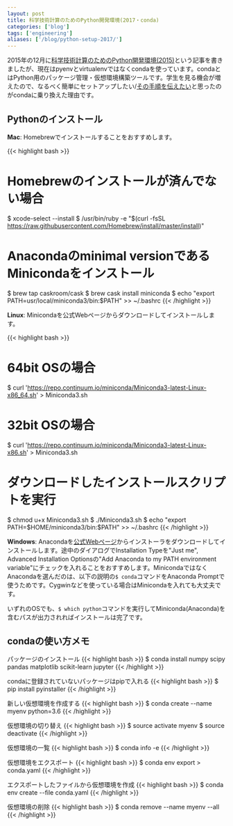 ```yaml
---
layout: post
title: 科学技術計算のためのPython開発環境(2017・conda)
categories: ['blog']
tags: ['engineering']
aliases: ['/blog/python-setup-2017/']
---
```


2015年の12月に[科学技術計算のためのPython開発環境(2015)](/jp/posts/pyenv-virtualenv/)という記事を書きましたが、現在はpyenvとvirtualenvではなくcondaを使っています。condaとはPython用のパッケージ管理・仮想環境構築ツールです。学生を見る機会が増えたので、なるべく簡単にセットアップしたい/[その手順を伝えたい](https://github.com/shoya140/data-science-intro/blob/master/code/ipynb/getting-started.ipynb)と思ったのがcondaに乗り換えた理由です。

## Pythonのインストール

**Mac**: Homebrewでインストールすることをおすすめします。

{{< highlight bash >}}
# Homebrewのインストールが済んでない場合
$ xcode-select --install
$ /usr/bin/ruby -e "$(curl -fsSL https://raw.githubusercontent.com/Homebrew/install/master/install)"

# Anacondaのminimal versionであるMinicondaをインストール
$ brew tap caskroom/cask
$ brew cask install miniconda
$ echo "export PATH=usr/local/miniconda3/bin:\$PATH" >> ~/.bashrc
{{< /highlight >}}

**Linux**: Minicondaを公式Webページからダウンロードしてインストールします。

{{< highlight bash >}}
# 64bit OSの場合
$ curl 'https://repo.continuum.io/miniconda/Miniconda3-latest-Linux-x86_64.sh' > Miniconda3.sh

# 32bit OSの場合
$ curl 'https://repo.continuum.io/miniconda/Miniconda3-latest-Linux-x86.sh' > Miniconda3.sh

# ダウンロードしたインストールスクリプトを実行
$ chmod u+x Miniconda3.sh
$ ./Miniconda3.sh
$ echo "export PATH=\$HOME/miniconda3/bin:\$PATH" >> ~/.bashrc
{{< /highlight >}}

**Windows**: Anacondaを[公式Webページ](https://conda.io/miniconda.html)からインストーラをダウンロードしてインストールします。途中のダイアログでInstallation Typeを"Just me", Advanced Installation Optionsの"Add Anaconda to my PATH environment variable"にチェックを入れることをおすすめします。MinicondaではなくAnacondaを選んだのは、以下の説明の``$ conda``コマンドをAnaconda Promptで使うためです。Cygwinなどを使っている場合はMinicondaを入れても大丈夫です。

いずれのOSでも、``$ which python``コマンドを実行してMiniconda(Anaconda)を含むパスが出力されればインストールは完了です。

## condaの使い方メモ

パッケージのインストール
{{< highlight bash >}}
$ conda install numpy scipy pandas matplotlib scikit-learn jupyter
{{< /highlight >}}

condaに登録されていないパッケージはpipで入れる
{{< highlight bash >}}
$ pip install pyinstaller
{{< /highlight >}}

新しい仮想環境を作成する
{{< highlight bash >}}
$ conda create --name myenv python=3.6
{{< /highlight >}}

仮想環境の切り替え
{{< highlight bash >}}
$ source activate myenv
$ source deactivate
{{< /highlight >}}

仮想環境の一覧
{{< highlight bash >}}
$ conda info -e
{{< /highlight >}}

仮想環境をエクスポート
{{< highlight bash >}}
$ conda env export > conda.yaml
{{< /highlight >}}

エクスポートしたファイルから仮想環境を作成
{{< highlight bash >}}
$ conda env create --file conda.yaml
{{< /highlight >}}

仮想環境の削除
{{< highlight bash >}}
$ conda remove --name myenv --all
{{< /highlight >}}
